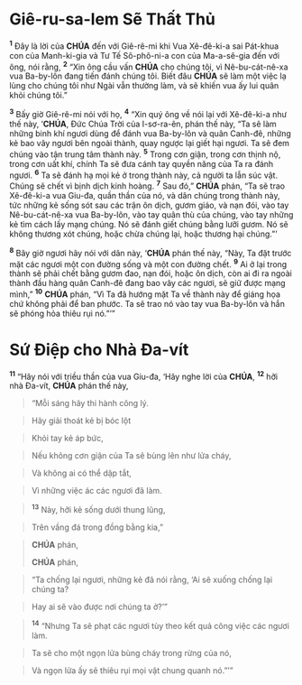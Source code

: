 # Giê-ru-sa-lem Sẽ Thất Thủ
<sup><b>1</b></sup> Đây là lời của **CHÚA** đến với Giê-rê-mi khi Vua Xê-đê-ki-a sai Pát-khua con của Manh-ki-gia và Tư Tế Sô-phô-ni-a con của Ma-a-sê-gia đến với ông, nói rằng, <sup><b>2</b></sup> “Xin ông cầu vấn **CHÚA** cho chúng tôi, vì Nê-bu-cát-nê-xa vua Ba-by-lôn đang tiến đánh chúng tôi. Biết đâu **CHÚA** sẽ làm một việc lạ lùng cho chúng tôi như Ngài vẫn thường làm, và sẽ khiến vua ấy lui quân khỏi chúng tôi.”

<sup><b>3</b></sup> Bấy giờ Giê-rê-mi nói với họ, <sup><b>4</b></sup> “Xin quý ông về nói lại với Xê-đê-ki-a như thế này, ‘**CHÚA**, Đức Chúa Trời của I-sơ-ra-ên, phán thế này, “Ta sẽ làm những binh khí ngươi dùng để đánh vua Ba-by-lôn và quân Canh-đê, những kẻ bao vây ngươi bên ngoài thành, quay ngược lại giết hại ngươi. Ta sẽ đem chúng vào tận trung tâm thành này. <sup><b>5</b></sup> Trong cơn giận, trong cơn thịnh nộ, trong cơn uất khí, chính Ta sẽ đưa cánh tay quyền năng của Ta ra đánh ngươi. <sup><b>6</b></sup> Ta sẽ đánh hạ mọi kẻ ở trong thành này, cả người ta lẫn súc vật. Chúng sẽ chết vì bịnh dịch kinh hoàng. <sup><b>7</b></sup> Sau đó,” **CHÚA** phán, “Ta sẽ trao Xê-đê-ki-a vua Giu-đa, quần thần của nó, và dân chúng trong thành này, tức những kẻ sống sót sau các trận ôn dịch, gươm giáo, và nạn đói, vào tay Nê-bu-cát-nê-xa vua Ba-by-lôn, vào tay quân thù của chúng, vào tay những kẻ tìm cách lấy mạng chúng. Nó sẽ đánh giết chúng bằng lưỡi gươm. Nó sẽ không thương xót chúng, hoặc chừa chúng lại, hoặc thương hại chúng.”’

<sup><b>8</b></sup> Bây giờ ngươi hãy nói với dân này, ‘**CHÚA** phán thế này, “Này, Ta đặt trước mặt các ngươi một con đường sống và một con đường chết. <sup><b>9</b></sup> Ai ở lại trong thành sẽ phải chết bằng gươm đao, nạn đói, hoặc ôn dịch, còn ai đi ra ngoài thành đầu hàng quân Canh-đê đang bao vây các ngươi, sẽ giữ được mạng mình,” <sup><b>10</b></sup> **CHÚA** phán, “Vì Ta đã hướng mặt Ta về thành này để giáng họa chứ không phải để ban phước. Ta sẽ trao nó vào tay vua Ba-by-lôn và hắn sẽ phóng hỏa thiêu rụi nó.”’”


# Sứ Điệp cho Nhà Đa-vít
<sup><b>11</b></sup> “Hãy nói với triều thần của vua Giu-đa, ‘Hãy nghe lời của **CHÚA**, <sup><b>12</b></sup> hỡi nhà Đa-vít, **CHÚA** phán thế này,


> “Mỗi sáng hãy thi hành công lý.
>


> Hãy giải thoát kẻ bị bóc lột
>


> Khỏi tay kẻ áp bức,
>


> Nếu không cơn giận của Ta sẽ bùng lên như lửa cháy,
>


> Và không ai có thể dập tắt,
>


> Vì những việc ác các ngươi đã làm.
>


> <sup><b>13</b></sup> Này, hỡi kẻ sống dưới thung lũng,
>


> Trên vầng đá trong đồng bằng kia,”
>


> **CHÚA** phán,
> 
> **CHÚA** phán,
>


> “Ta chống lại ngươi, những kẻ đã nói rằng, ‘Ai sẽ xuống chống lại chúng ta?
>


> Hay ai sẽ vào được nơi chúng ta ở?’”
>


> <sup><b>14</b></sup> “Nhưng Ta sẽ phạt các ngươi tùy theo kết quả công việc các ngươi làm.
>


> Ta sẽ cho một ngọn lửa bùng cháy trong rừng của nó,
>


> Và ngọn lửa ấy sẽ thiêu rụi mọi vật chung quanh nó.”’”
>